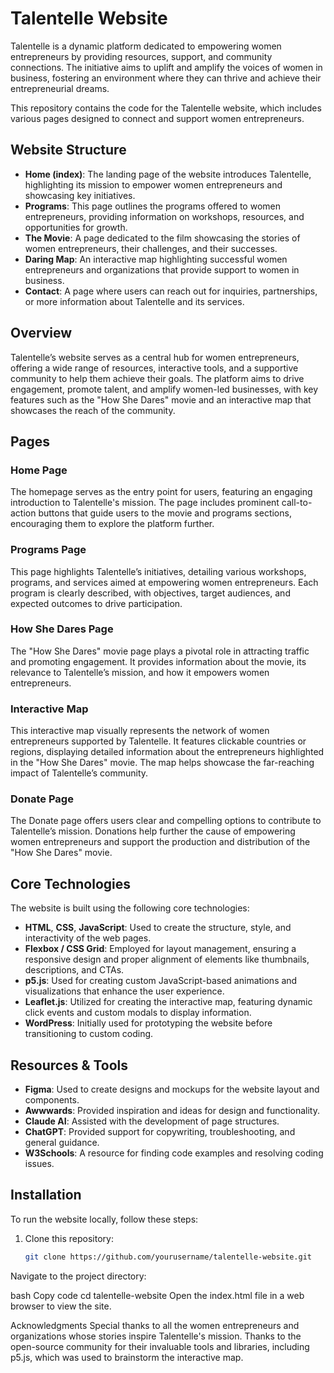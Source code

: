 # Talentelle Website

Talentelle is a dynamic platform dedicated to empowering women entrepreneurs by providing resources, support, and community connections. The initiative aims to uplift and amplify the voices of women in business, fostering an environment where they can thrive and achieve their entrepreneurial dreams.

This repository contains the code for the Talentelle website, which includes various pages designed to connect and support women entrepreneurs.

## Website Structure

- **Home (index)**: The landing page of the website introduces Talentelle, highlighting its mission to empower women entrepreneurs and showcasing key initiatives.
- **Programs**: This page outlines the programs offered to women entrepreneurs, providing information on workshops, resources, and opportunities for growth.
- **The Movie**: A page dedicated to the film showcasing the stories of women entrepreneurs, their challenges, and their successes.
- **Daring Map**: An interactive map highlighting successful women entrepreneurs and organizations that provide support to women in business.
- **Contact**: A page where users can reach out for inquiries, partnerships, or more information about Talentelle and its services.

## Overview

Talentelle’s website serves as a central hub for women entrepreneurs, offering a wide range of resources, interactive tools, and a supportive community to help them achieve their goals. The platform aims to drive engagement, promote talent, and amplify women-led businesses, with key features such as the "How She Dares" movie and an interactive map that showcases the reach of the community.

## Pages

### Home Page
The homepage serves as the entry point for users, featuring an engaging introduction to Talentelle's mission. The page includes prominent call-to-action buttons that guide users to the movie and programs sections, encouraging them to explore the platform further.

### Programs Page
This page highlights Talentelle’s initiatives, detailing various workshops, programs, and services aimed at empowering women entrepreneurs. Each program is clearly described, with objectives, target audiences, and expected outcomes to drive participation.

### How She Dares Page
The "How She Dares" movie page plays a pivotal role in attracting traffic and promoting engagement. It provides information about the movie, its relevance to Talentelle’s mission, and how it empowers women entrepreneurs.

### Interactive Map
This interactive map visually represents the network of women entrepreneurs supported by Talentelle. It features clickable countries or regions, displaying detailed information about the entrepreneurs highlighted in the "How She Dares" movie. The map helps showcase the far-reaching impact of Talentelle’s community.

### Donate Page
The Donate page offers users clear and compelling options to contribute to Talentelle’s mission. Donations help further the cause of empowering women entrepreneurs and support the production and distribution of the "How She Dares" movie.

## Core Technologies

The website is built using the following core technologies:

- **HTML**, **CSS**, **JavaScript**: Used to create the structure, style, and interactivity of the web pages.
- **Flexbox / CSS Grid**: Employed for layout management, ensuring a responsive design and proper alignment of elements like thumbnails, descriptions, and CTAs.
- **p5.js**: Used for creating custom JavaScript-based animations and visualizations that enhance the user experience.
- **Leaflet.js**: Utilized for creating the interactive map, featuring dynamic click events and custom modals to display information.
- **WordPress**: Initially used for prototyping the website before transitioning to custom coding.
  
## Resources & Tools

- **Figma**: Used to create designs and mockups for the website layout and components.
- **Awwwards**: Provided inspiration and ideas for design and functionality.
- **Claude AI**: Assisted with the development of page structures.
- **ChatGPT**: Provided support for copywriting, troubleshooting, and general guidance.
- **W3Schools**: A resource for finding code examples and resolving coding issues.

## Installation

To run the website locally, follow these steps:

1. Clone this repository:
   ```bash
   git clone https://github.com/yourusername/talentelle-website.git
Navigate to the project directory:

bash
Copy code
cd talentelle-website
Open the index.html file in a web browser to view the site.

Acknowledgments
Special thanks to all the women entrepreneurs and organizations whose stories inspire Talentelle's mission.
Thanks to the open-source community for their invaluable tools and libraries, including p5.js, which was used to brainstorm the interactive map.